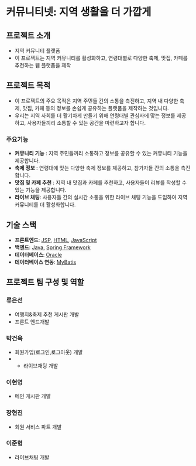 ﻿# 커뮤니티넷: 지역 생활을 더 가깝게


## 프로젝트 소개
 - 지역 커뮤니티 플랫폼
 - 이 프로젝트는 지역 커뮤니티를 활성화하고, 연령대별로 다양한 축제, 맛집, 카페를 추천하는 웹 플랫폼을 제작


## 프로젝트 목적
-  이 프로젝트의 주요 목적은 지역 주민들 간의 소통을 촉진하고, 지역 내 다양한 축제, 맛집, 카페 등의 정보를 손쉽게 공유하는 플랫폼을 제작하는 것입니다.
-  우리는 지역 사회를 더 활기차게 만들기 위해 연령대별 관심사에 맞는 정보를 제공하고, 사용자들끼리 소통할 수 있는 공간을 마련하고자 합니다.

### 주요기능
- **커뮤니티 기능** : 지역 주민들끼리 소통하고 정보를 공유할 수 있는 커뮤니티 기능을 제공합니다.
- **축제 정보** : 연령대에 맞는 다양한 축제 정보를 제공하고, 참가자들 간의 소통을 촉진합니다.
- **맛집 및 카페 추천** : 지역 내 맛집과 카페를 추천하고, 사용자들이 리뷰를 작성할 수 있는 기능을 제공합니다.
- **라이브 채팅**: 사용자들 간의 실시간 소통을 위한 라이브 채팅 기능을 도입하여 지역 커뮤니티를 더 활성화합니다.

## 기술 스택

- **프론트엔드**: [JSP](https://www.oracle.com/java/technologies/javaserverpages.html), [HTML](https://developer.mozilla.org/en-US/docs/Web/HTML), [JavaScript](https://developer.mozilla.org/en-US/docs/Web/JavaScript)
- **백엔드**: [Java](https://www.oracle.com/java/), [Spring Framework](https://spring.io/)
- **데이터베이스**: [Oracle](https://www.oracle.com/database/)
- **데이터베이스 연동**: [MyBatis](https://mybatis.org/)


## 프로젝트 팀 구성 및 역할

### 류은선
- 여행지&축제 추천 게시판 개발
- 프론트 엔드개발
### 박건욱
- 회원가입(로그인,로그아웃) 개발
- - 라이브채팅 개발
### 이현영
- 메인 게시판 개발
### 장현진
- 회원 서비스 파트 개발
### 이준형
- 라이브채팅 개발

